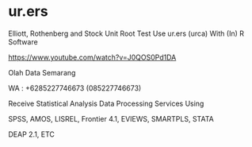 # ur.ers
Elliott, Rothenberg and Stock Unit Root Test Use ur.ers (urca) With (In) R Software

https://www.youtube.com/watch?v=J0QOS0Pd1DA

Olah Data Semarang

WA : +6285227746673 (085227746673)

Receive Statistical Analysis Data Processing Services Using

SPSS, AMOS, LISREL, Frontier 4.1, EVIEWS, SMARTPLS, STATA

DEAP 2.1, ETC
